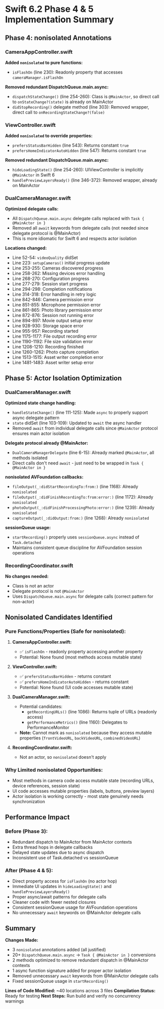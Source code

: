 # Swift 6.2 Phase 4 & 5 Implementation Summary

## Phase 4: nonisolated Annotations

### CameraAppController.swift
**Added `nonisolated` to pure functions:**
- `isFlashOn` (line 230): Readonly property that accesses `cameraManager.isFlashOn`

**Removed redundant DispatchQueue.main.async:**
- `dispatchStateChange()` (line 254-260): Class is `@MainActor`, so direct call to `onStateChange?(state)` is already on MainActor
- `didStopRecording()` delegate method (line 303): Removed wrapper, direct call to `onRecordingStateChange?(false)`

### ViewController.swift
**Added `nonisolated` to override properties:**
- `prefersStatusBarHidden` (line 543): Returns constant `true`
- `prefersHomeIndicatorAutoHidden` (line 547): Returns constant `true`

**Removed redundant DispatchQueue.main.async:**
- `hideLoadingState()` (line 254-260): UIViewController is implicitly `@MainActor` in Swift 6
- `handlePreviewLayersReady()` (line 346-372): Removed wrapper, already on MainActor

### DualCameraManager.swift
**Optimized delegate calls:**
- All `DispatchQueue.main.async` delegate calls replaced with `Task { @MainActor in }`
- Removed all `await` keywords from delegate calls (not needed since delegate protocol is @MainActor)
- This is more idiomatic for Swift 6 and respects actor isolation

**Locations changed:**
- Line 52-54: `videoQuality` didSet
- Line 223: `setupCameras()` initial progress update
- Line 253-255: Cameras discovered progress
- Line 258-262: Missing devices error handling
- Line 268-270: Configuration progress
- Line 277-279: Session start progress
- Line 294-298: Completion notifications
- Line 314-318: Error handling in retry logic
- Line 842-846: Camera permission error
- Line 851-855: Microphone permission error
- Line 861-865: Photo library permission error
- Line 872-876: Session not running error
- Line 894-897: Movie output setup error
- Line 928-930: Storage space error
- Line 955-957: Recording started
- Line 1175-1177: File output recording error
- Line 1190-1192: File size validation error
- Line 1208-1210: Recording finished
- Line 1260-1262: Photo capture completion
- Line 1513-1515: Asset writer completion error
- Line 1481-1483: Asset writer setup error

## Phase 5: Actor Isolation Optimization

### DualCameraManager.swift
**Optimized state change handling:**
- `handleStateChange()` (line 111-125): Made `async` to properly support async delegate pattern
- `state` didSet (line 103-109): Updated to `await` the async handler
- Removed `await` from individual delegate calls since `@MainActor` protocol ensures main actor isolation

**Delegate protocol already @MainActor:**
- `DualCameraManagerDelegate` (line 6-15): Already marked `@MainActor`, all methods isolated
- Direct calls don't need `await` - just need to be wrapped in `Task { @MainActor in }`

**nonisolated AVFoundation callbacks:**
- `fileOutput(_:didStartRecordingTo:from:)` (line 1168): Already `nonisolated`
- `fileOutput(_:didFinishRecordingTo:from:error:)` (line 1172): Already `nonisolated`
- `photoOutput(_:didFinishProcessingPhoto:error:)` (line 1239): Already `nonisolated`
- `captureOutput(_:didOutput:from:)` (line 1268): Already `nonisolated`

**sessionQueue usage:**
- `startRecording()` properly uses `sessionQueue.async` instead of `Task.detached`
- Maintains consistent queue discipline for AVFoundation session operations

### RecordingCoordinator.swift
**No changes needed:**
- Class is not an actor
- Delegate protocol is not `@MainActor`
- Uses `DispatchQueue.main.async` for delegate calls (correct pattern for non-actor)

## Nonisolated Candidates Identified

### Pure Functions/Properties (Safe for nonisolated):
1. **CameraAppController.swift:**
   - ✅ `isFlashOn` - readonly property accessing another property
   - Potential: None found (most methods access mutable state)

2. **ViewController.swift:**
   - ✅ `prefersStatusBarHidden` - returns constant
   - ✅ `prefersHomeIndicatorAutoHidden` - returns constant
   - Potential: None found (UI code accesses mutable state)

3. **DualCameraManager.swift:**
   - Potential candidates:
     - `getRecordingURLs()` (line 1086): Returns tuple of URLs (readonly access)
     - `getPerformanceMetrics()` (line 1160): Delegates to PerformanceMonitor
   - **Note:** Cannot mark as `nonisolated` because they access mutable properties (`frontVideoURL`, `backVideoURL`, `combinedVideoURL`)

4. **RecordingCoordinator.swift:**
   - Not an actor, so `nonisolated` doesn't apply

### Why Limited nonisolated Opportunities:
- Most methods in camera code access mutable state (recording URLs, device references, session state)
- UI code accesses mutable properties (labels, buttons, preview layers)
- Actor isolation is working correctly - most state genuinely needs synchronization

## Performance Impact

### Before (Phase 3):
- Redundant dispatch to MainActor from MainActor contexts
- Extra thread hops in delegate callbacks
- Delayed state updates due to async dispatch
- Inconsistent use of Task.detached vs sessionQueue

### After (Phase 4 & 5):
- Direct property access for `isFlashOn` (no actor hop)
- Immediate UI updates in `hideLoadingState()` and `handlePreviewLayersReady()`
- Proper async/await patterns for delegate calls
- Cleaner code with fewer nested closures
- Consistent sessionQueue usage for AVFoundation operations
- No unnecessary `await` keywords on @MainActor delegate calls

## Summary

**Changes Made:**
- 3 `nonisolated` annotations added (all justified)
- 20+ `DispatchQueue.main.async` → `Task { @MainActor in }` conversions
- 2 methods optimized to remove redundant dispatch in @MainActor contexts
- 1 async function signature added for proper actor isolation
- Removed unnecessary `await` keywords from @MainActor delegate calls
- Fixed sessionQueue usage in `startRecording()`

**Lines of Code Modified:** ~40 locations across 3 files
**Compilation Status:** Ready for testing
**Next Steps:** Run build and verify no concurrency warnings
